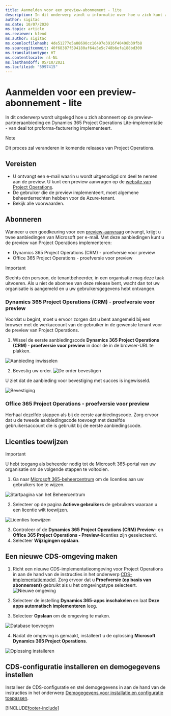 ```yaml
---
title: Aanmelden voor een preview-abonnement - lite
description: In dit onderwerp vindt u informatie over hoe u zich kunt abonneren op Project Operations Lite en hoe u dit kunt implementeren, van deal tot pro-formafacturering.
author: sigitac
ms.date: 10/07/2020
ms.topic: article
ms.reviewer: kfend
ms.author: sigitac
ms.openlocfilehash: 4de51277e5a08690cc16497e3916f40498b39fb8
ms.sourcegitcommit: 40f68387f594180af64a5e5c748b6efa188bd300
ms.translationtype: HT
ms.contentlocale: nl-NL
ms.lasthandoff: 05/10/2021
ms.locfileid: "5997415"
---
```

# <a name="sign-up-for-a-preview-subscription---lite"></a>Aanmelden voor een preview-abonnement - lite 

In dit onderwerp wordt uitgelegd hoe u zich abonneert op de preview-partneraanbieding en Dynamics 365 Project Operations Lite-implementatie - van deal tot proforma-facturering implementeert.

> [!NOTE]
> Dit proces zal veranderen in komende releases van Project Operations.

## <a name="prerequisites"></a>Vereisten

- U ontvangt een e-mail waarin u wordt uitgenodigd om deel te nemen aan de preview. U kunt een preview aanvragen op de [website van Project Operations](https://dynamics.microsoft.com/en-us/project-operations/overview/).
- De gebruiker die de preview implementeert, moet algemene beheerderrechten hebben voor de Azure-tenant.
- Bekijk alle voorwaarden.

## <a name="subscribe"></a>Abonneren

Wanneer u een goedkeuring voor een [preview-aanvraag](https://forms.office.com/FormsPro/Pages/ResponsePage.aspx?id=v4j5cvGGr0GRqy180BHbR56j8lZs0FdAvwT75_WNFyxUMkRDV1NYQU5TNjE2VjhKOVBUNVg2R0s1NC4u) ontvangt, krijgt u twee aanbiedingen van Microsoft per e-mail. Met deze aanbiedingen kunt u de preview van Project Operations implementeren:

- Dynamics 365 Project Operations (CRM) - proefversie voor preview
- Office 365 Project Operations - proefversie voor preview

> [!IMPORTANT]
> Slechts één persoon, de tenantbeheerder, in een organisatie mag deze taak uitvoeren. Als u niet de abonnee van deze release bent, wacht dan tot uw organisatie is aangemeld en u uw gebruikersgegevens hebt ontvangen.

### <a name="dynamics-365-project-operations-crm---preview-trial"></a>Dynamics 365 Project Operations (CRM) - proefversie voor preview 

Voordat u begint, moet u ervoor zorgen dat u bent aangemeld bij een browser met de werkaccount van de gebruiker in de gewenste tenant voor de preview van Project Operations.

1. Wissel de eerste aanbiedingscode **Dynamics 365 Project Operations (CRM) - proefversie voor preview** in door de in de browser-URL te plakken.

![Aanbieding inwisselen](./media/16RedeemFirstOfferNew.png)

2. Bevestig uw order.
![De order bevestigen](./media/17ConfirmOrderNew.png)

U ziet dat de aanbieding voor bevestiging met succes is ingewisseld.

![Bevestiging](./media/18OrderConfirmationNew.png)

### <a name="office-365-project-operations---preview-trial"></a>Office 365 Project Operations - proefversie voor preview

Herhaal dezelfde stappen als bij de eerste aanbiedingscode. Zorg ervoor dat u de tweede aanbiedingscode toevoegt met dezelfde gebruikersaccount die is gebruikt bij de eerste aanbiedingscode.

## <a name="assign-licenses"></a>Licenties toewijzen

> [!IMPORTANT]
> U hebt toegang als beheerder nodig tot de Microsoft 365-portal van uw organisatie om de volgende stappen te voltooien.


1. Ga naar [Microsoft 365-beheercentrum](https://portal.office.com/) om de licenties aan uw gebruikers toe te wijzen.

![Startpagina van het Beheercentrum](./media/14AdminPortal.png)

2. Selecteer op de pagina **Actieve gebruikers** de gebruikers waaraan u een licentie wilt toewijzen.

![Licenties toewijzen](./media/15AssignLicenses.png)

3. Controleer of de **Dynamics 365 Project Operations (CRM) Preview**- en **Office 365 Project Operations - Preview**-licenties zijn geselecteerd. 
4. Selecteer **Wijzigingen opslaan**.

## <a name="create-a-new-cds-environment"></a>Een nieuwe CDS-omgeving maken

1. Richt een nieuwe CDS-implementatieomgeving voor Project Operations in aan de hand van de instructies in het onderwerp [CDS-implementatiemodel](lite-deployment.md). Zorg ervoor dat u **Proefversie (op basis van abonnement)** gebruikt als u het omgevingstype selecteert.
![Nieuwe omgeving](./media/19CreateEnvironment.png)

2. Selecteer de instelling **Dynamics 365-apps inschakelen** en laat **Deze apps automatisch implementeren** leeg.  
3. Selecteer **Opslaan** om de omgeving te maken.

![Database toevoegen](./media/20CreateEnvironment1.png)

4. Nadat de omgeving is gemaakt, installeert u de oplossing **Microsoft Dynamics 365 Project Operations**. 

![Oplossing installeren](./media/21InstallSolution.png)

## <a name="install-a-cds-configuration-and-setup-demo-data"></a>CDS-configuratie installeren en demogegevens instellen

Installeer de CDS-configuratie en stel demogegevens in aan de hand van de instructies in het onderwerp [Demogegevens voor installatie en configuratie toepassen](lite-apply-demo-setup-config-data.md).


[!INCLUDE[footer-include](../includes/footer-banner.md)]